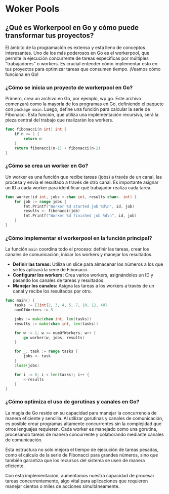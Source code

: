 # Woker Pools

## ¿Qué es Workerpool en Go y cómo puede transformar tus proyectos?

El ámbito de la programación es extenso y está lleno de conceptos interesantes. Uno de los más poderosos en Go es el workerpool, que permite la ejecución concurrente de tareas específicas por múltiples "trabajadores" o workers. Es crucial entender cómo implementar esto en tus proyectos para optimizar tareas que consumen tiempo. ¡Veamos cómo funciona en Go!

### ¿Cómo se inicia un proyecto de workerpool en Go?

Primero, crea un archivo en Go, por ejemplo, wp.go. Este archivo comenzará como la mayoría de los programas en Go, definiendo el paquete con `package main`. Luego, define una función para calcular la serie de Fibonacci. Esta función, que utiliza una implementación recursiva, será la pieza central del trabajo que realizarán los workers.

```go
func fibonacci(n int) int {
    if n <= 1 {
        return n
    }
    return fibonacci(n-1) + fibonacci(n-2)
}
```

### ¿Cómo se crea un worker en Go?

Un worker es una función que recibe tareas (jobs) a través de un canal, las procesa y envía el resultado a través de otro canal. Es importante asignar un ID a cada worker para identificar qué trabajador realiza cada tarea.

```go
func worker(id int, jobs <-chan int, results chan<- int) {
    for job := range jobs {
        fmt.Printf("Worker %d started job %d\n", id, job)
        results <- fibonacci(job)
        fmt.Printf("Worker %d finished job %d\n", id, job)
    }
}
```

### ¿Cómo implementar el workerpool en la función principal?

La función `main` coordina todo el proceso: definir las tareas, crear los canales de comunicación, iniciar los workers y manejar los resultados.

- **Definir las tareas:** Utiliza un slice para almacenar los números a los que se les aplicará la serie de Fibonacci.
- **Configurar los workers:** Crea varios workers, asignándoles un ID y pasando los canales de tareas y resultados.
- **Manejar los canales:** Asigna las tareas a los workers a través de un canal y recibe los resultados por otro.

```go
func main() {
    tasks := []int{2, 3, 4, 5, 7, 10, 12, 40}
    numOfWorkers := 3

    jobs := make(chan int, len(tasks))
    results := make(chan int, len(tasks))

    for w := 1; w <= numOfWorkers; w++ {
        go worker(w, jobs, results)
    }

    for _, task := range tasks {
        jobs <- task
    }
    close(jobs)

    for i := 0; i < len(tasks); i++ {
        <-results
    }
}
```

### ¿Cómo optimiza el uso de gorutinas y canales en Go?

La magia de Go reside en su capacidad para manejar la concurrencia de manera eficiente y sencilla. Al utilizar gorutinas y canales de comunicación, es posible crear programas altamente concurrentes sin la complejidad que otros lenguajes requieren. Cada worker es manejado como una gorutina, procesando tareas de manera concurrente y colaborando mediante canales de comunicación.

Esta estructura no solo mejora el tiempo de ejecución de tareas pesadas, como el cálculo de la serie de Fibonacci para grandes números, sino que también garantiza que los recursos del sistema se usen de manera eficiente.

Con esta implementación, aumentamos nuestra capacidad de procesar tareas concurrentemente, algo vital para aplicaciones que requieren manejar cientos o miles de acciones simultáneamente.
